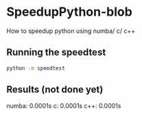# SpeedupPython-blob
How to speedup python using numba/ c/ c++

## Running the speedtest
```bash
python -m speedtest
```

## Results (not done yet)
numba: 0.0001s
c: 0.0001s
c++: 0.0001s